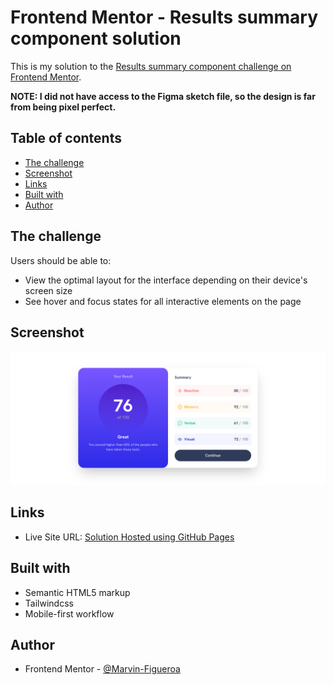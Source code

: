 # Frontend Mentor - Results summary component solution

This is my solution to the [Results summary component challenge on Frontend Mentor](https://www.frontendmentor.io/challenges/results-summary-component-CE_K6s0maV).

**NOTE: I did not have access to the Figma sketch file, so the design is far from being pixel perfect.**

## Table of contents

- [The challenge](#the-challenge)
- [Screenshot](#screenshot)
- [Links](#links)
- [Built with](#built-with)
- [Author](#author)

## The challenge

Users should be able to:

- View the optimal layout for the interface depending on their device's screen size
- See hover and focus states for all interactive elements on the page

## Screenshot

![](./screenshot.png)

## Links

- Live Site URL: [Solution Hosted using GitHub Pages](https://marvin-figueroa.github.io/results-summary-component/)

## Built with

- Semantic HTML5 markup
- Tailwindcss
- Mobile-first workflow

## Author

- Frontend Mentor - [@Marvin-Figueroa](https://www.frontendmentor.io/profile/Marvin-Figueroa)

